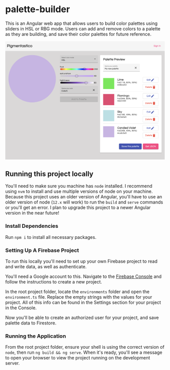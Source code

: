 # palette-builder

This is an Angular web app that allows users to build color palettes using sliders in HSL or RBG mode. Users can add and remove colors to a palette as they are building, and save their color palettes for future reference. 

![Palette App Preview](src/assets/images/pigmentastico.png)

## Running this project locally

You'll need to make sure you machine has `node` installed. I recommend using `nvm` to install and use multiple versions of node on your machine. Because this project uses an older version of Angular, you'll have to use an older version of node (`12.x` will work) to run the `build` and `serve` commands or you'll get an error. I plan to upgrade this project to a newer Angular version in the near future!

### Install Dependencies

Run `npm i` to install all necessary packages. 

### Setting Up A Firebase Project

To run this locally you'll need to set up your own Firebase project to read and write data, as well as authenticate. 

You'll need a Google account to this. Navigate to the [Firebase Console](https://console.firebase.google.com/) and follow the instructions to create a new project. 

In the root project folder, locate the `environments` folder and open the `environment.ts` file. Replace the empty strings with the values for your project. All of this info can be found in the Settings section for your project in the Console.

Now you'll be able to create an authorized user for your project, and save palette data to Firestore.

### Running the Application

From the root project folder, ensure your shell is using the correct version of `node`, then run `ng build && ng serve`. When it's ready, you'll see a message to open your browser to view the project running on the development server. 